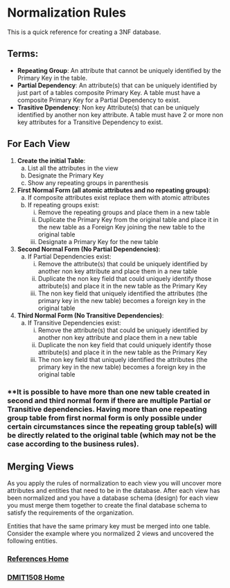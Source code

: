 # Normalization Rules
This is a quick reference for creating a 3NF database.

## Terms:
* **Repeating Group**: An attribute that cannot be uniquely identified by the Primary Key in the table.
* **Partial Dependency**: An attribute(s) that can be uniquely identified by just part of a tables composite Primary Key. A table must have a composite Primary Key for a Partial Dependency to exist.
* **Trasitive Dpendency**: Non key Attribute(s) that can be uniquely identified by another non key attribute. A table must have 2 or more non key attributes for a Transitive Dependency to exist.

## For Each View
1. **Create the initial Table**:<br>
    <ol type="a">
        <li>List all the attributes in the view</li>
        <li>Designate the Primary Key</li>
        <li>Show any repeating groups in parenthesis</li>
    </ol>
2.	**First Normal Form (all atomic attributes and no repeating groups)**:<br>
    <ol type="a">
        <li>If composite attributes exist replace them with atomic attributes</li>
        <li>If repeating groups exist:<br>
            <ol type="i">
                <li>Remove the repeating groups and place them in a new table</li>
                <li>Duplicate the Primary Key from the original table and place it in the new table as a Foreign Key joining the new table to the original table</li>
                <li>Designate a Primary Key for the new table</li>
            </ol>
        </li>
    </ol>
3.	**Second Normal Form (No Partial Dependencies)**:<br>
    <ol type="a">
        <li>If Partial Dependencies exist:<br>
            <ol type="i">
                <li>Remove the attribute(s) that could be uniquely identified by another non key attribute and place them in a new table</li>
                <li>Duplicate the non key field that could uniquely identify those attribute(s) and place it in the new table as the Primary Key</li>
                <li>The non key field that uniquely identified the attributes (the primary key in the new table) becomes a foreign key in the original table</li>
            </ol>
        </li>
    </ol>
4.	**Third Normal Form (No Transitive Dependencies)**:<br>
    <ol type="a">
        <li>If Transitive Dependencies exist:<br>
            <ol type="i">
                <li>Remove the attribute(s) that could be uniquely identified by another non key attribute and place them in a new table</li>
                <li>Duplicate the non key field that could uniquely identify those attribute(s) and place it in the new table as the Primary Key</li>
                <li>The non key field that uniquely identified the attributes (the primary key in the new table) becomes a foreign key in the original table</li>
            </ol>
        </li>
    </ol>

### **It is possible to have more than one new table created in second and third normal form if there are multiple Partial or Transitive dependencies. Having more than one repeating group table from first normal form is only possible under certain circumstances since the repeating group table(s) will be directly related to the original table (which may not be the case according to the business rules).

## Merging Views
As you apply the rules of normalization to each view you will uncover more attributes and entities that need to be in the database. After each view has been normalized and you have a database schema (design) for each view you must merge them together to create the final database schema to satisfy the requirements of the organization.

Entities that have the same primary key must be merged into one table. Consider the example where you normalized 2 views and uncovered the following entities.

### [References Home](references.md)
### [DMIT1508 Home](../dmit1508.md)